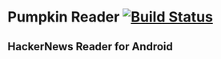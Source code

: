 # Pumpkin Reader [![Build Status](https://travis-ci.org/pumpkinz/pumpkin-reader.svg)](https://travis-ci.org/pumpkinz/pumpkin-reader)
## HackerNews Reader for Android 
